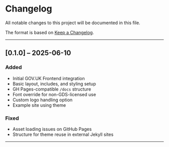 # Changelog

All notable changes to this project will be documented in this file.

The format is based on [Keep a Changelog](https://keepachangelog.com/en/1.0.0/).

---

## [0.1.0] – 2025-06-10

### Added
- Initial GOV.UK Frontend integration
- Basic layout, includes, and styling setup
- GH Pages-compatible `/docs` structure
- Font override for non-GDS-licensed use
- Custom logo handling option
- Example site using theme

### Fixed
- Asset loading issues on GitHub Pages
- Structure for theme reuse in external Jekyll sites

---
